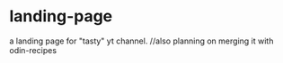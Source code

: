 # landing-page
a landing page for "tasty" yt channel. //also planning on merging it with odin-recipes
